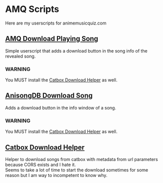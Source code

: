 # AMQ Scripts

Here are my userscripts for animemusicquiz.com

## [AMQ Download Playing Song](https://github.com/Hadarios/AMQ-Scripts/raw/master/downloadPlayingSong.user.js)
Simple userscript that adds a download button in the song info of the revealed song.  

### WARNING  
You MUST install the [Catbox Download Helper](#catbox-download-helper) as well.

## [AnisongDB Download Song](https://github.com/Hadarios/AMQ-Scripts/raw/master/downloadSongAnisongdb.user.js)
Adds a download button in the info window of a song.  

### WARNING  
You MUST install the [Catbox Download Helper](#catbox-download-helper) as well.

## [Catbox Download Helper](https://github.com/Hadarios/AMQ-Scripts/raw/master/catboxDownloadHelper.user.js)
Helper to download songs from catbox with metadata from url parameters because CORS exists and I hate it.  
Seems to take a lot of time to start the download sometimes for some reason but I am way to incompetent to know why.  
